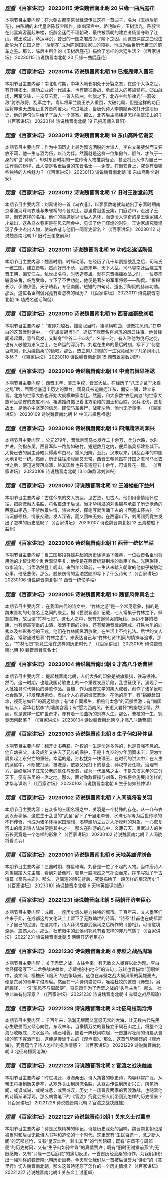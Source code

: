 <div class="fpy_ind03" id="fpy_ind03">
  <div class="text">
    <h3><i><a target="_blank" href="https://tv.cctv.com/2023/02/13/VIDEvgTZ8obZrqsmAPMEPxvg230213.shtml">观看</a></i> 《百家讲坛》 20230115 诗说魏晋南北朝 20 只缘一曲后庭花</h3>
    <p>本期节目主要内容：在六朝古都南京曾经流传过这样一首曲子，名为《玉树后庭花》，由陈朝的末代皇帝陈叔宝所作。幽幽深宫中，娇艳映户，玉树流光，陈叔宝在此宴宾客而起朱楼，纸醉金迷而不理朝政，最终被隋朝的建立者杨坚夺取了江山。成王败寇，命运浮沉，昔日的一国之君成为了阶下之囚，而这首深宫之曲也由此沦为了亡国之音，“后庭花”成为陈朝国破家亡的预兆，也成为后世历代帝王的前车之鉴。那么，陈后主所作的《玉树后庭花》描绘了怎样的宫廷生活？（《百家讲坛》 20230115 诗说魏晋南北朝 20 只缘一曲后庭花）</p>
  </div>
  <div class="text">
    <h3><i><a target="_blank" href="https://tv.cctv.com/2023/01/14/VIDE3IllJ8S8pMTNt5aWcuT6230114.shtml">观看</a></i> 《百家讲坛》 20230114 诗说魏晋南北朝 19 已报周师入晋阳</h3>
    <p>本期节目主要内容：南北朝时期，中华大地长期处于分裂之态，在这个大争之世，有开疆拓土、建功立业的一代雄主，也有能征善战、勇武过人的英雄猛将。邙山战场，两军交锋，一支穿云箭，一首入阵曲，帅旗之下，北齐主帅斛律光“一箭破敌”射杀敌将，乱军之中，青年将军兰陵王杀入重围，大破北周，但是这样的功臣猛将却也无法阻止北齐走向覆灭。时过境迁，当唐代诗人李商隐再次打开这段历史，他的诗句似乎给予了后人一个答案。那么，北齐后主高纬是怎样执掌江山的？（《百家讲坛》 20230114 诗说魏晋南北朝 19 已报周师入晋阳）</p>
  </div>
  <div class="text">
    <h3><i><a target="_blank" href="https://tv.cctv.com/2023/01/13/VIDErxJ6noA1V8uY3KCnY8kF230113.shtml">观看</a></i> 《百家讲坛》 20230113 诗说魏晋南北朝 18 东山高卧忆谢安</h3>
    <p>本期节目主要内容：作为中国历史上最为飘逸洒脱的大诗人，李白文采斐然而又狂放不羁，他一生与酒为伍，以诗为伴。然而就是这样一位集傲气、胆气、才气于一身的旷世“诗仙”，却对东晋时期的一位传奇人物推崇备至，甚至将此人作为自己一生行事的榜样，此人便是名垂后世的东晋名士——谢安。在谢安身上，究竟有着哪些独特的人格魅力？（《百家讲坛》 20230113 诗说魏晋南北朝 18 东山高卧忆谢安）</p>
  </div>
  <div class="text">
    <h3><i><a target="_blank" href="https://tv.cctv.com/2023/01/12/VIDE5CYVcgb6t7WiWfCzjGQ3230112.shtml">观看</a></i> 《百家讲坛》 20230112 诗说魏晋南北朝 17 旧时王谢堂前燕</h3>
    <p>本期节目主要内容：刘禹锡的一首《乌衣巷》，以寥寥数笔就勾勒出了东晋时期南京秦淮河畔乌衣巷与朱雀桥的今昔对比。那里曾冠盖云集，门庭若市，走出了王导、谢安这样的名相。他们的事迹足以令后人追怀，而更令人惊奇的是王谢家族人才辈出，这条乌衣巷更是在风云际会中，见证了他们辉煌的时刻。王谢家族究竟涌现了多少杰出人物，使乌衣巷与他们一同青史留名？（《百家讲坛》 20230112 诗说魏晋南北朝 17 旧时王谢堂前燕）</p>
  </div>
  <div class="text">
    <h3><i><a target="_blank" href="https://tv.cctv.com/2023/01/11/VIDEGCg0HfPz1QBLdft9eGkn230111.shtml">观看</a></i> 《百家讲坛》 20230111 诗说魏晋南北朝 16 功成名遂话陶侃</h3>
    <p>本期节目主要内容：魏晋时期，时局动荡。在经历了几十年割据战乱之后，司马氏一统三国，建立晋朝。然而好景不长，西晋末年，天下大乱，司马睿南迁后建立东晋王朝，偏安江左。乱世出名将，时势造英雄。就在东晋摇摇欲坠之时，一位英杰崭露头角，临危受命，立下了不世功勋，他便是著名的军事将领——陶侃。“桓桓长沙，伊勋伊德。天子畴我，专征南国。”短短的四句诗，道出了陶侃的赫赫功勋。那么，这位名臣陶侃究竟有着怎样的经历？（《百家讲坛》 20230111 诗说魏晋南北朝 16 功成名遂话陶侃）</p>
  </div>
  <div class="text">
    <h3><i><a target="_blank" href="https://tv.cctv.com/2023/01/10/VIDERYYeRnEm96zPnGBt7Ceq230110.shtml">观看</a></i> 《百家讲坛》 20230110 诗说魏晋南北朝 15 西晋雄豪数刘琨</h3>
    <p>本期节目主要内容：   “君即刘越石，雄豪冠当时。凄清横吹曲，慷慨扶风词。”在李白的这首赠别诗中，一句“雄豪冠当时”，追忆了西晋名将刘琨的风云往事。他曾经闻鸡起舞，意气风发，又跻身“金谷二十四友”，名噪一时。有人称他为佻巧之徒，也有人敬他为忠义之士。在命运的浮沉中，刘琨在生命的最后时刻，写下了“何意百炼刚，化为绕指柔”的绝唱。那么，热血男儿刘琨的一生究竟经历了几多风雨几多愁？  （《百家讲坛》 20230110 诗说魏晋南北朝 15 西晋雄豪数刘琨）</p>
  </div>
  <div class="text">
    <h3><i><a target="_blank" href="https://tv.cctv.com/2023/01/09/VIDEjiwOqUAsJkKblxtuySLs230109.shtml">观看</a></i> 《百家讲坛》 20230109 诗说魏晋南北朝 14 中流击楫思祖逖</h3>
    <p>本期节目主要内容：    西晋末年，藩王争权，晋室大乱。在经历了“八王之乱”“永嘉之乱”后，西晋彻底退出历史的舞台。司马氏被迫南迁江东，偏安一隅，建立东晋。北方的世家大族也开始大规模举家南迁。然而，和大多数“衣冠南渡”的世家大族苟且偷安的态度不同，祖逖始终惦记着北方沦陷的国土和百姓，发兵北伐，匡复故土，是他心中坚定的信念。即使马革裹尸、战死沙场，他也无所畏惧。  （《百家讲坛》 20230109 诗说魏晋南北朝 14 中流击楫思祖逖）</p>
  </div>
  <div class="text">
    <h3><i><a target="_blank" href="https://tv.cctv.com/2023/01/08/VIDEkDizsQyQB55LZphNJdBf230108.shtml">观看</a></i> 《百家讲坛》 20230108 诗说魏晋南北朝 13 四海鼎沸刘渊兴</h3>
    <p>本期节目主要内容：   公元279年，晋武帝司马炎发兵二十余万，兵分六路，水陆并进，剑指东吴。西晋军队一路势如破竹，短短数月之内，便兵临吴都建业城下。大势已去的吴主孙皓只得素车白马，望风归降。至此，汉末以来，纷乱百年的中国大地复归一统。然而，历史往往冷峻而又无常，西晋王朝竟然在开国之君司马炎去世之后，便迅速衰落崩溃，终其国祚也只有短短五十余年，可谓昙花一现。  （《百家讲坛》 20230108 诗说魏晋南北朝 13 四海鼎沸刘渊兴）</p>
  </div>
  <div class="text">
    <h3><i><a target="_blank" href="https://tv.cctv.com/2023/01/07/VIDE3WOB3iu0q3tWmEJJuBC1230107.shtml">观看</a></i> 《百家讲坛》 20230107 诗说魏晋南北朝 12 王濬楼船下益州</h3>
    <p>本期节目主要内容：古往今来的文人贤达，见古迹，思古人，他们用豪情缅怀过往，把感慨融入名胜，将名篇流于后世。当才华横溢的刘禹锡与承载了历史沧桑的西塞山相遇，不禁触景生情，诗兴大发，挥笔写就传诵千古的《西塞山怀古》。全诗沉郁顿挫，情景交融，发人深省，而又回味无穷。在西塞山下，刘禹锡究竟生发出了怎样的历史感叹？（《百家讲坛》 20230107 诗说魏晋南北朝 12 王濬楼船下益州）</p>
  </div>
  <div class="text">
    <h3><i><a target="_blank" href="https://tv.cctv.com/2023/01/06/VIDE3Os8jL7OHac1UkksRQAW230106.shtml">观看</a></i> 《百家讲坛》 20230106 诗说魏晋南北朝 11 西晋一统忆羊祜</h3>
    <p>本期节目主要内容：当三国那段群雄并起的历史徐徐落下帷幕，一位西晋名臣也将用他的才智让那个乱世渐渐平复，他便是在西晋统辖荆州的重臣羊祜。光阴辗转，似水流年。当孟浩然登上岘山，来到羊公碑前，一生从未踏入朝堂的他似乎被触动心事，倍感悲伤。那么，触景伤情的孟浩然随即写下了什么诗句？（《百家讲坛》 20230106 诗说魏晋南北朝 11 西晋一统忆羊祜）</p>
  </div>
</div>
<div class="fpy_ind03" id="fpy_ind03">
  <div class="text">
    <h3><i><a target="_blank" href="https://tv.cctv.com/2023/01/05/VIDE195Kjz1CboODRpCucEvJ230105.shtml">观看</a></i> 《百家讲坛》 20230105 诗说魏晋南北朝 10 魏晋风骨真名士</h3>
    <p>本期节目主要内容：    在我国古代的诗文中，“竹林之游”是一个常见意象，指的是魏末晋初的七位名士之间的聚会。据《世说新语》记载，七人常集于竹林之下，肆意酣畅，故世谓“竹林七贤”。这七人之中，既有穷途恸哭的阮籍、远迈不群的嵇康，也有德高望重的山涛、嗜酒不羁的刘伶，还有精通音律的阮咸、打铁为乐的向秀以及神彩秀彻的王戎。他们在竹林间纵酒放歌，在生活上不拘礼法。后世的文人墨客，常常通过思慕“竹林之游”，来表达自己与“竹林七贤”相同的情操与追求。那么，“竹林七贤”究竟生活在怎样的历史时代？  （《百家讲坛》 20230105 诗说魏晋南北朝 10 魏晋风骨真名士）</p>
  </div>
  <div class="text">
    <h3><i><a target="_blank" href="https://tv.cctv.com/2023/01/04/VIDElh7SbtzETnSL6lbDvWbT230104.shtml">观看</a></i> 《百家讲坛》 20230104 诗说魏晋南北朝 9 才高八斗话曹植</h3>
    <p>本期节目主要内容：   提起魏晋南北朝，人们大多的印象是战旗猎猎，铁马铮铮。然而，这一时期，也是我国诗歌史上的一个重要发展阶段，乱世征伐下，涌现了一大批独具时代特色的诗歌作品。曹植，作为建安文学的集大成者，创作了诸多反映社会动荡、抒发理想抱负、表白个人心迹的慷慨悲歌。在他的笔下，有“捐躯赴国难，视死忽如归”的高迈雄放；有“本自同根生，相煎何太急”的沉郁愤激；有“南国有佳人，容华若桃李”的凄美含蓄；有“愿为西南风，长逝入君怀”的幽怨深情。然而，就是这样一位旷世奇才，却有着一段曲折的别样人生。那么，曹植的一生，究竟因何起落？   （《百家讲坛》 20230104 诗说魏晋南北朝 9 才高八斗话曹植）</p>
  </div>
  <div class="text">
    <h3><i><a target="_blank" href="https://tv.cctv.com/2023/01/03/VIDEb5GyviDeGIIBfANbssRy230103.shtml">观看</a></i> 《百家讲坛》 20230103 诗说魏晋南北朝 8 生子何如孙仲谋</h3>
    <p>本期节目主要内容：翻开史书典籍，孙权的一生是命途多舛的，也是自强不息的。他自幼丧父，未及成年又失去了兄长的保护，于是十九岁的少年羽翼未丰，便匆忙肩负起江东兴亡的重任。幸运的是，孙权犹如一块璞玉，在时代的洪流中，在人生的磨砺中，不断被打磨、被洗涤，依靠父兄打下的基业，孙权举贤任能，治理有方，最终赢得了江东父老的信任与爱戴，成为一代雄略之主。于是东汉末年的三分天下，便有东吴的一席之地。那么，面对劲敌曹操与刘备，孙权将会施展出怎样的才华与谋略？（《百家讲坛》 20230103 诗说魏晋南北朝 8 生子何如孙仲谋）</p>
  </div>
  <div class="text">
    <h3><i><a target="_blank" href="https://tv.cctv.com/2023/01/02/VIDEjl7GrycJesb49QOXa2RL230102.shtml">观看</a></i> 《百家讲坛》 20230102 诗说魏晋南北朝 7 人间骁将看关羽</h3>
    <p>本期节目主要内容：在众多的三国名将之中，关羽是一个特殊的存在。从一介布衣到汉寿亭侯，这位生于乱世的“武圣”留下了千里走单骑、水淹七军等为后世传颂的不朽传奇，也成为诸多怀揣家国理想、渴望建功立业之人所膜拜的对象，一心恢复河山的南宋诗人陆游便是其中之一。那么在陆游的心中，义薄云天、勇武过人的关云长究竟是一个怎样的形象？（《百家讲坛》 20230102 诗说魏晋南北朝 7 人间骁将看关羽）</p>
  </div>
  <div class="text">
    <h3><i><a target="_blank" href="https://tv.cctv.com/2023/01/01/VIDEMAQGxLR4EW3O3jzKNn9p230101.shtml">观看</a></i> 《百家讲坛》 20230101 诗说魏晋南北朝 6 天地英雄评刘备</h3>
    <p>本期节目主要内容：三国时期，群星璀璨，刘备是一位了不起的人物。当中唐诗人刘禹锡踏入先主庙，看到刘备像时，顿觉一股凛然之气扑面而来，挥笔写就了千古诗篇《蜀先主庙》。那么，这简短的诗句背后，究竟描绘了一段怎样的蜀汉历史？（《百家讲坛》 20230101 诗说魏晋南北朝 6 天地英雄评刘备）</p>
  </div>
  <div class="text">
    <h3><i><a target="_blank" href="https://tv.cctv.com/2022/12/31/VIDEyknqhpe2zvknJti9gi0N221231.shtml">观看</a></i> 《百家讲坛》 20221231 诗说魏晋南北朝 5 两朝开济老臣心</h3>
    <p>本期节目主要内容：成都，一座历史悠久魅力独特的城市。千百年来，文人墨客们往来于此，在成都这片文化沃土上留下了无数灿烂的诗篇。“诗圣”杜甫也在成都留下了自己的足迹。在这其中，诗人拜谒成都武侯祠之后所作的《蜀相》，可谓意境深远，震撼人心。那么，杜甫眼中的武侯祠究竟有着怎样的非凡气质？（《百家讲坛》 20221231 诗说魏晋南北朝 5 两朝开济老臣心）</p>
  </div>
  <div class="text">
    <h3><i><a target="_blank" href="https://tv.cctv.com/2022/12/30/VIDEserJI64d7kWn4HLWBlSZ221230.shtml">观看</a></i> 《百家讲坛》 20221230 诗说魏晋南北朝 4 赤壁之战品周瑜</h3>
    <p>本期节目主要内容：   关于赤壁之战，古往今来，有无数文人墨客以此为题。李白曾经挥毫写下“二龙争战决雌雄，赤壁楼船扫地空”的诗句；苏轼也曾描绘“羽扇纶巾，谈笑间，樯橹灰飞烟灭”的战争场景。这位在赤壁之战大展风采的英雄豪杰，便是东吴的青年才俊周瑜。然而在一片诗词盛赞中，唯独杜牧的这首《赤壁》，另辟蹊径，一句“东风不与周郎便”，将东风作为了赤壁之战的“头号主角”。那么，杜牧此举有何深意？  （《百家讲坛》 20221230 诗说魏晋南北朝 4 赤壁之战品周瑜）</p>
  </div>
  <div class="text">
    <h3><i><a target="_blank" href="https://tv.cctv.com/2022/12/29/VIDEqYU4EBwryrRQVShmDgiK221229.shtml">观看</a></i> 《百家讲坛》 20221229 诗说魏晋南北朝 3 北征乌桓观沧海</h3>
    <p>本期节目主要内容：    千百年来，浩瀚无垠而又喜怒无常的大海，让无数古代先民心生敬畏而又倾心向往。东汉末年，当豪情万丈的曹操立于碣石山之上，将整个沧海尽收眼底，海水汹涌，礁石堆叠。随着一阵秋风吹起，一首雄浑壮阔的诗篇从曹操的笔下挥洒而出，这便是传诵千古的《观沧海》。那么，这首气势磅礴的《观沧海》，究竟蕴含了诗人怎样的炙热情感？  （《百家讲坛》 20221229 诗说魏晋南北朝 3 北征乌桓观沧海）</p>
  </div>
  <div class="text">
    <h3><i><a target="_blank" href="https://tv.cctv.com/2022/12/28/VIDEsY4FY4guNCGND8jD9DIr221228.shtml">观看</a></i> 《百家讲坛》 20221228 诗说魏晋南北朝 2 官渡之战决雌雄</h3>
    <p>本期节目主要内容：时过境迁，沧海桑田。诗人胡曾的咏史诗，内容非常广泛，从帝王将相到贩夫走卒，从塞外关山到风流名胜，从亘古传说到历史兴亡，所见所闻，或讽或诫，或嘲或悲，或赞或叹，历史上一场曹袁两家的官渡激战，也随着他的诗篇渐渐浮现。那么胡曾笔下的《官渡》究竟会把人们带回到怎样的历史情景？（《百家讲坛》 20221228 诗说魏晋南北朝 2 官渡之战决雌雄）</p>
  </div>
  <div class="text">
    <h3><i><a target="_blank" href="https://tv.cctv.com/2022/12/27/VIDEuu7cCgSBxewqiTZPtDta221227.shtml">观看</a></i> 《百家讲坛》 20221227 诗说魏晋南北朝 1 关东义士讨董卓</h3>
    <p>本期节目主要内容：诗是民族精神的印记，诗是历史深处的回响。魏晋南北朝也是被当时和后世无数诗人书写和追忆的一个时代，这里既有“生民百遗一，念之断人肠”的沉郁悲怆，又有“星汉灿烂，若出其里”的气势磅礴；既有“东风不与周郎便”的历史拷问，又有“生子何如孙仲谋”的真情赞许；既有“旧时王谢堂前燕”的无限感慨，又有“只缘一曲后庭花”的痛切反思。一首首历经沧桑的诗作，为我们编织出一幅别样的魏晋南北朝历史画卷。今天就让我们从一首被后世誉为“诗史”的《蒿里行》切入魏晋南北朝。那么这首诗还原了怎样的一个历史情境？（《百家讲坛》 20221227 诗说魏晋南北朝 1 关东义士讨董卓）</p>
  </div>
</div>